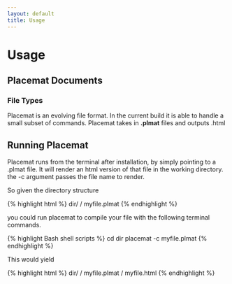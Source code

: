 ```yaml
---
layout: default
title: Usage
---
```

# Usage

## Placemat Documents

### File Types
Placemat is an evolving file format. In the current build it is able to handle a small subset of commands. Placemat takes in <strong>.plmat</strong> files and outputs .html

## Running Placemat
Placemat runs from the terminal after installation, by simply pointing to a .plmat file. It will render an html version of that file in the working directory. the <span class="highlight">-c</span> argument passes the file name to render.

So given the directory structure

{% highlight html %}
dir/
   / myfile.plmat
{% endhighlight %}

you could run placemat to compile your file with the following terminal commands.

{% highlight Bash shell scripts %}
cd dir
placemat -c myfile.plmat
{% endhighlight %}

This would yield


{% highlight html %}
dir/
   / myfile.plmat
   / myfile.html
{% endhighlight %}
